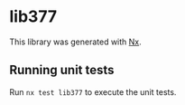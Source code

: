 # lib377

This library was generated with [Nx](https://nx.dev).

## Running unit tests

Run `nx test lib377` to execute the unit tests.
